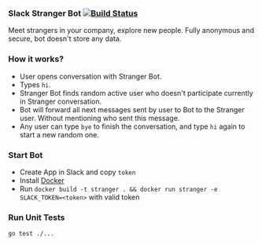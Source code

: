 ### Slack Stranger Bot [![Build Status](https://travis-ci.org/wizeline/slack-stranger-bot.svg?branch=master)](https://travis-ci.org/wizeline/slack-stranger-bot)

Meet strangers in your company, explore new people. Fully anonymous and secure, bot doesn't store any data.

### How it works?

 - User opens conversation with Stranger Bot.
 - Types `hi`.
 - Stranger Bot finds random active user who doesn't participate currently in Stranger conversation.
 - Bot will forward all next messages sent by user to Bot to the Stranger user. Without mentioning who sent this message.
 - Any user can type `bye` to finish the conversation, and type `hi` again to start a new random one.

### Start Bot

 - Create App in Slack and copy `token`
 - Install [Docker](https://docs.docker.com/engine/installation/)
 - Run `docker build -t stranger . && docker run stranger -e SLACK_TOKEN=<token>` with valid token

### Run Unit Tests

```
go test ./...
```
